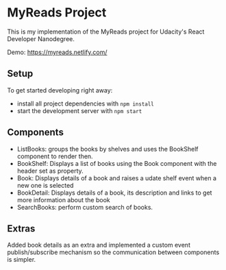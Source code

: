 # MyReads Project

This is my implementation of the MyReads project for Udacity's React Developer Nanodegree.

Demo: https://myreads.netlify.com/

## Setup

To get started developing right away:

* install all project dependencies with `npm install`
* start the development server with `npm start`

## Components

* ListBooks: groups the books by shelves and uses the BookShelf component to render then.
* BookShelf: Displays a list of books using the Book component with the header set as property.
* Book: Displays details of a book and raises a udate shelf event when a new one is selected
* BookDetail: Displays details of a book, its description and links to get more information about the book
* SearchBooks: perform custom search of books.

## Extras

Added book details as an extra and implemented a custom event publish/subscribe mechanism so the communication between components is simpler.